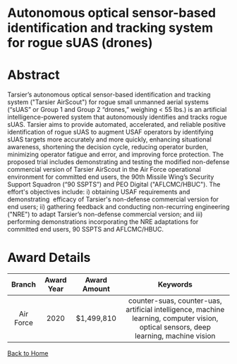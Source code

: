 
Autonomous optical sensor-based identification and tracking system for rogue sUAS (drones)
==========================================================================================

# Abstract


Tarsier’s autonomous optical sensor-based identification and tracking system ("Tarsier AirScout") for rogue small unmanned aerial systems (“sUAS” or Group 1 and Group 2 “drones,” weighing < 55 lbs.) is an artificial intelligence-powered system that autonomously identifies and tracks rogue sUAS. Tarsier aims to provide automated, accelerated, and reliable positive identification of rogue sUAS to augment USAF operators by identifying sUAS targets more accurately and more quickly, enhancing situational awareness, shortening the decision cycle, reducing operator burden, minimizing operator fatigue and error, and improving force protection. The proposed trial includes demonstrating and testing the modified non-defense commercial version of Tarsier AirScout in the Air Force operational environment for committed end users, the 90th Missile Wing’s Security Support Squadron (“90 SSPTS”) and PEO Digital ("AFLCMC/HBUC"). The effort's objectives include: i) obtaining USAF requirements and demonstrating  efficacy of Tarsier's non-defense commercial version for end users; ii) gathering feedback and conducting non-recurring engineering ("NRE") to adapt Tarsier’s non-defense commercial version; and iii) performing demonstrations incorporating the NRE adaptations for committed end users, 90 SSPTS and AFLCMC/HBUC.  

# Award Details

|Branch|Award Year|Award Amount|Keywords|
| :---: | :---: | :---: | :---: |
|Air Force|2020|$1,499,810|counter-suas, counter-uas, artificial intelligence, machine learning, computer vision, optical sensors, deep learning, machine vision|
  
  


[Back to Home](https://github.com/chrischow/dod_sbir_awards/Reports/DJ/#1651)